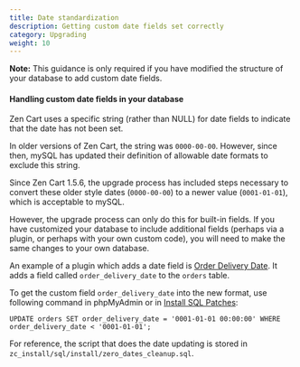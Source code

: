 ```yaml
---
title: Date standardization 
description: Getting custom date fields set correctly 
category: Upgrading
weight: 10
---
```


**Note:** This guidance is only required if you have modified the structure
of your database to add custom date fields.  

#### Handling custom date fields in your database 
Zen Cart uses a specific string (rather than NULL) for date fields to indicate that the date has not been set. 

In older versions of Zen Cart, the string was `0000-00-00`.  However, since then, mySQL has updated their definition of allowable date formats to exclude this string.  

Since Zen Cart 1.5.6, the upgrade process has included steps necessary to convert these older style dates (`0000-00-00`) to a newer value (`0001-01-01`), which is acceptable to mySQL. 

However, the upgrade process can only do this for built-in fields.  If you have customized your database to include additional fields (perhaps via a plugin, or perhaps with your own custom code), you will need to make the same changes to your own database. 

An example of a plugin which adds a date field is [Order Delivery Date](https://www.zen-cart.com/downloads.php?do=file&id=683).  It adds a field called `order_delivery_date` to the `orders` table. 

To get the custom field `order_delivery_date` into the new format, use following command in phpMyAdmin or in [Install SQL Patches](/user/admin_pages/tools/install_sql_patches/): 

```
UPDATE orders SET order_delivery_date = '0001-01-01 00:00:00' WHERE order_delivery_date < '0001-01-01';
```

For reference, the script that does the date updating is stored in `zc_install/sql/install/zero_dates_cleanup.sql`.

